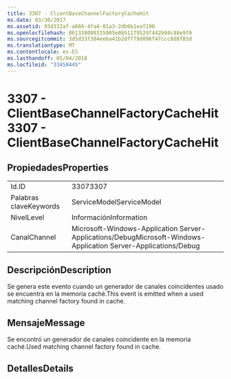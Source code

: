 ```yaml
---
title: 3307 - ClientBaseChannelFactoryCacheHit
ms.date: 03/30/2017
ms.assetid: 93d332af-a666-4fa4-81a3-2db6b1eaf190
ms.openlocfilehash: 861338080315905e0b511795297442b94c48e9f9
ms.sourcegitcommit: 3d5d33f384eeba41b2dff79d096f47ccc8d8f03d
ms.translationtype: MT
ms.contentlocale: es-ES
ms.lasthandoff: 05/04/2018
ms.locfileid: "33459445"
---
```

# <a name="3307---clientbasechannelfactorycachehit"></a><span data-ttu-id="15671-102">3307 - ClientBaseChannelFactoryCacheHit</span><span class="sxs-lookup"><span data-stu-id="15671-102">3307 - ClientBaseChannelFactoryCacheHit</span></span>
## <a name="properties"></a><span data-ttu-id="15671-103">Propiedades</span><span class="sxs-lookup"><span data-stu-id="15671-103">Properties</span></span>  
  
|||  
|-|-|  
|<span data-ttu-id="15671-104">Id.</span><span class="sxs-lookup"><span data-stu-id="15671-104">ID</span></span>|<span data-ttu-id="15671-105">3307</span><span class="sxs-lookup"><span data-stu-id="15671-105">3307</span></span>|  
|<span data-ttu-id="15671-106">Palabras clave</span><span class="sxs-lookup"><span data-stu-id="15671-106">Keywords</span></span>|<span data-ttu-id="15671-107">ServiceModel</span><span class="sxs-lookup"><span data-stu-id="15671-107">ServiceModel</span></span>|  
|<span data-ttu-id="15671-108">Nivel</span><span class="sxs-lookup"><span data-stu-id="15671-108">Level</span></span>|<span data-ttu-id="15671-109">Información</span><span class="sxs-lookup"><span data-stu-id="15671-109">Information</span></span>|  
|<span data-ttu-id="15671-110">Canal</span><span class="sxs-lookup"><span data-stu-id="15671-110">Channel</span></span>|<span data-ttu-id="15671-111">Microsoft-Windows-Application Server-Applications/Debug</span><span class="sxs-lookup"><span data-stu-id="15671-111">Microsoft-Windows-Application Server-Applications/Debug</span></span>|  
  
## <a name="description"></a><span data-ttu-id="15671-112">Descripción</span><span class="sxs-lookup"><span data-stu-id="15671-112">Description</span></span>  
 <span data-ttu-id="15671-113">Se genera este evento cuando un generador de canales coincidentes usado se encuentra en la memoria caché.</span><span class="sxs-lookup"><span data-stu-id="15671-113">This event is emitted when a used matching channel factory found in cache.</span></span>  
  
## <a name="message"></a><span data-ttu-id="15671-114">Mensaje</span><span class="sxs-lookup"><span data-stu-id="15671-114">Message</span></span>  
 <span data-ttu-id="15671-115">Se encontró un generador de canales coincidente en la memoria caché.</span><span class="sxs-lookup"><span data-stu-id="15671-115">Used matching channel factory found in cache.</span></span>  
  
## <a name="details"></a><span data-ttu-id="15671-116">Detalles</span><span class="sxs-lookup"><span data-stu-id="15671-116">Details</span></span>
